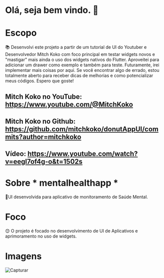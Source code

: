 # Olá, seja bem vindo. 👋

# Escopo
📚 Desenvolvi este projeto a partir de um tutorial de UI do Youtuber e Desenvolvedor Mitch Koko com foco principal em testar widgets novos e "mastigar" mais ainda o uso dos widgets nativos do Flutter. Aproveitei para adicionar um drawer como exemplo e também para teste. Futuramente, irei implementar mais coisas por aqui. Se você encontrar algo de errado, estou totalmente aberto para receber dicas de melhorias e como potencializar meus códigos. Espero que goste!

Mitch Koko no YouTube: https://www.youtube.com/@MitchKoko
---------------------------------------------------------------------------
Mitch Koko no Github: https://github.com/mitchkoko/donutAppUI/commits?author=mitchkoko
---------------------------------------------------------------------------
Vídeo: https://www.youtube.com/watch?v=eegl7of4g-o&t=1502s
---------------------------------------------------------------------------

# Sobre * mentalhealthapp *
📱UI desenvolvida para aplicativo de monitoramento de Saúde Mental.

# Foco
😊 O projeto é focado no desenvolvimento de UI de Aplicativos e aprimoramento no uso de widgets.

# Imagens
![Capturar](https://user-images.githubusercontent.com/93683859/202850280-d52d8dc1-06dc-483a-9d5c-d2713a6e636a.png)
